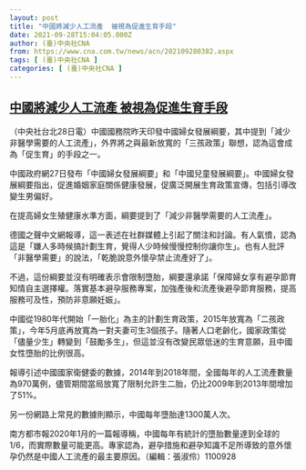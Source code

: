 ```yaml
---
layout: post
title: "中國將減少人工流產  被視為促進生育手段"
date: 2021-09-28T15:04:05.000Z
author: (臺)中央社CNA
from: https://www.cna.com.tw/news/acn/202109280382.aspx
tags: [ (臺)中央社CNA ]
categories: [ (臺)中央社CNA ]
---
```

<!--1632841445000-->
[中國將減少人工流產  被視為促進生育手段](https://www.cna.com.tw/news/acn/202109280382.aspx)
------

<div>
<div></div><div><p>（中央社台北28日電）中國國務院昨天印發中國婦女發展綱要，其中提到「減少非醫學需要的人工流產」，外界將之與最新放寬的「三孩政策」聯想，認為這會成為「促生育」的手段之一。</p><p>中國政府網27日發布「中國婦女發展綱要」和「中國兒童發展綱要」。中國婦女發展綱要指出，促進婚姻家庭關係健康發展，促廣泛開展生育政策宣傳，包括引導改變生男偏好。</p><p>在提高婦女生殖健康水準方面，綱要提到了「減少非醫學需要的人工流產」。</p><p>德國之聲中文網報導，這一表述在社群媒體上引起了關注和討論。有人氣憤，認為這是「嫌人多時候搞計劃生育，覺得人少時候慢慢控制你讓你生」。也有人批評「非醫學需要」的說法，「乾脆說意外懷孕禁止流產好了」。</p><p>不過，這份綱要並沒有明確表示會限制墮胎，綱要還承諾「保障婦女享有避孕節育知情自主選擇權。落實基本避孕服務專案，加強產後和流產後避孕節育服務，提高服務可及性，預防非意願妊娠」。</p><p>中國從1980年代開始「一胎化」為主的計劃生育政策，2015年放寬為「二孩政策」，今年5月底再放寬為一對夫妻可生3個孩子。隨著人口老齡化，國家政策從「儘量少生」轉變到「鼓勵多生」，但這並沒有改變民眾低迷的生育意願，且中國女性墮胎的比例很高。</p><p>報導引述中國國家衛健委的數據，2014年到2018年間，全國每年的人工流產數量為970萬例，儘管期間當局放寬了限制允許生二胎，仍比2009年到2013年間增加了51%。</p><p>另一份網路上常見的數據則顯示，中國每年墮胎達1300萬人次。</p><p>南方都市報2020年1月的一篇報導稱，中國每年有統計的墮胎數量達到全球的1/6，而實際數量可能更高。專家認為，避孕措施和避孕知識不足所導致的意外懷孕仍然是中國人工流產的最主要原因。（編輯：張淑伶）1100928</p></div>
</div>
